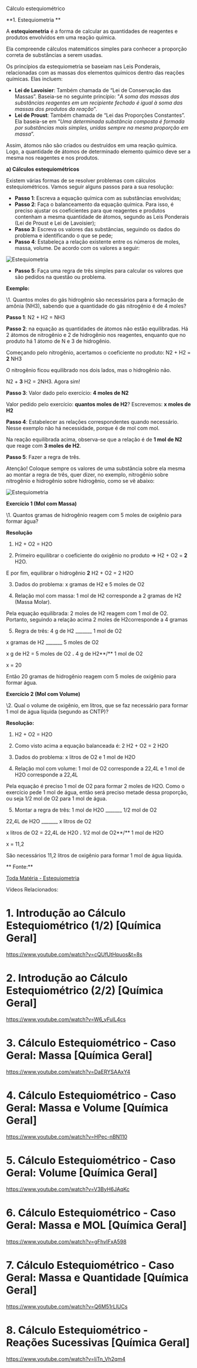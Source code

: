 Cálculo estequiométrico

**1. Estequiometria
**

A **estequiometria** é a forma de calcular as quantidades de reagentes e produtos envolvidos em uma reação química.

Ela compreende cálculos matemáticos simples para conhecer a proporção correta de substâncias a serem usadas.

Os princípios da estequiometria se baseiam nas Leis Ponderais, relacionadas com as massas dos elementos químicos dentro das reações químicas. Elas incluem:

- **Lei de Lavoisier**: Também chamada de “Lei de Conservação das Massas”. Baseia-se no seguinte princípio: "*A soma das massas das substâncias reagentes em um recipiente fechado é igual à soma das massas dos produtos da reação*".
- **Lei de Proust**: Também chamada de “Lei das Proporções Constantes”. Ela baseia-se em “*Uma determinada substância composta é formada por substâncias mais simples, unidas sempre na mesma proporção em massa*”.

Assim, átomos não são criados ou destruídos em uma reação química. Logo, a quantidade de átomos de determinado elemento químico deve ser a mesma nos reagentes e nos produtos.

**a) Cálculos estequiométricos**

Existem várias formas de se resolver problemas com cálculos estequiométricos. Vamos seguir alguns passos para a sua resolução:

- **Passo 1**: Escreva a equação química com as substâncias envolvidas;
- **Passo 2**: Faça o balanceamento da equação química. Para isso, é preciso ajustar os coeficientes para que reagentes e produtos contenham a mesma quantidade de átomos, segundo as Leis Ponderais (Lei de Proust e Lei de Lavoisier);
- **Passo 3**: Escreva os valores das substâncias, seguindo os dados do problema e identificando o que se pede;
- **Passo 4**: Estabeleça a relação existente entre os números de moles, massa, volume. De acordo com os valores a seguir:

![Estequiometria](https://static.planejativo.com/uploads/novas/eed7c4063a58e8a6f65e48b339f89d9f.jpg)

- **Passo 5**: Faça uma regra de três simples para calcular os valores que são pedidos na questão ou problema.



**Exemplo:**

\1. Quantos moles do gás hidrogênio são necessários para a formação de amônia (NH3), sabendo que a quantidade do gás nitrogênio é de 4 moles?

**Passo 1**: N2 + H2 = NH3

**Passo 2**: na equação as quantidades de átomos não estão equilibradas. Há 2 átomos de nitrogênio e 2 de hidrogênio nos reagentes, enquanto que no produto há 1 átomo de N e 3 de hidrogênio.

Começando pelo nitrogênio, acertamos o coeficiente no produto: N2 + H2 = **2** NH3

O nitrogênio ficou equilibrado nos dois lados, mas o hidrogênio não.

N2 + **3** H2 = 2NH3. Agora sim!

**Passo 3**: Valor dado pelo exercício: **4 moles de N2**

Valor pedido pelo exercício: **quantos moles de H2**? Escrevemos: **x moles de H2**

**Passo 4**: Estabelecer as relações correspondentes quando necessário. Nesse exemplo não há necessidade, porque é de mol com mol.

Na reação equilibrada acima, observa-se que a relação é de **1 mol de N2** que reage com **3 moles de H2**.

**Passo 5**: Fazer a regra de três.

Atenção! Coloque sempre os valores de uma substância sobre ela mesma ao montar a regra de três, quer dizer, no exemplo, nitrogênio sobre nitrogênio e hidrogênio sobre hidrogênio, como se vê abaixo:

![Estequiometria](https://static.planejativo.com/uploads/novas/02e2f2a1005f563e43b3eb7eef0c6f8c.jpg)

**Exercício 1 (Mol com Massa)**

\1. Quantos gramas de hidrogênio reagem com 5 moles de oxigênio para formar água?

**Resolução**

1) H2 + O2 = H2O

2) Primeiro equilibrar o coeficiente do oxigênio no produto ⇒ H2 + O2 = **2** H2O.

E por fim, equilibrar o hidrogênio **2** H2 + O2 = 2 H2O

3) Dados do problema: x gramas de H2 e 5 moles de O2

4) Relação mol com massa: 1 mol de H2 corresponde a 2 gramas de H2 (Massa Molar).

Pela equação equilibrada: 2 moles de H2 reagem com 1 mol de O2. Portanto, seguindo a relação acima 2 moles de H2corresponde a 4 gramas

5) Regra de três: 4 g de H2 _______ 1 mol de O2

x gramas de H2 _______ 5 moles de O2

x g de H2 = 5 moles de O2 **.** 4 g de H2**/** 1 mol de O2

x = 20

Então 20 gramas de hidrogênio reagem com 5 moles de oxigênio para formar água.



**Exercício 2 (Mol com Volume)**

\2. Qual o volume de oxigênio, em litros, que se faz necessário para formar 1 mol de água líquida (segundo as CNTP)?

**Resolução:**

1) H2 + O2 = H2O

2) Como visto acima a equação balanceada é: 2 H2 + O2 = 2 H2O

3) Dados do problema: x litros de O2 e 1 mol de H2O

4) Relação mol com volume: 1 mol de O2 corresponde a 22,4L e 1 mol de H2O corresponde a 22,4L

Pela equação é preciso 1 mol de O2 para formar 2 moles de H2O. Como o exercício pede 1 mol de água, então será preciso metade dessa proporção, ou seja 1/2 mol de O2 para 1 mol de água.

5) Montar a regra de três: 1 mol de H2O _______ 1/2 mol de O2

22,4L de H2O _______ x litros de O2

x litros de O2 = 22,4L de H2O **.** 1/2 mol de O2**/** 1 mol de H2O

x = 11,2

São necessários 11,2 litros de oxigênio para formar 1 mol de água líquida.

**
Fonte:**

[Toda Matéria - Estequiometria](https://www.todamateria.com.br/estequiometria/)

Vídeos Relacionados:

# 1. Introdução ao Cálculo Estequiométrico (1/2) [Química Geral]

https://www.youtube.com/watch?v=cQUfUtHpuos&t=8s

# 2. Introdução ao Cálculo Estequiométrico (2/2) [Química Geral]

https://www.youtube.com/watch?v=W6_yFulL4cs

# 3. Cálculo Estequiométrico - Caso Geral: Massa [Química Geral]

https://www.youtube.com/watch?v=DaERYSAAxY4

# 4. Cálculo Estequiométrico - Caso Geral: Massa e Volume [Química Geral]

https://www.youtube.com/watch?v=HPec-nBN110

# 5. Cálculo Estequiométrico - Caso Geral: Volume [Química Geral]

https://www.youtube.com/watch?v=V3ByH6JAqKc

# 6. Cálculo Estequiométrico - Caso Geral: Massa e MOL [Química Geral]

https://www.youtube.com/watch?v=gFhvIFxA598

# 7. Cálculo Estequiométrico - Caso Geral: Massa e Quantidade [Química Geral]

https://www.youtube.com/watch?v=Q6M51rLlUCs

# 8. Cálculo Estequiométrico - Reações Sucessivas [Química Geral]

https://www.youtube.com/watch?v=ljTn_Vh2qm4

